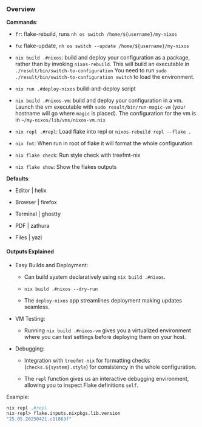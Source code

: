 ### Overview

**Commands**:

- `fr`: flake-rebuild, runs `nh os switch /home/${username}/my-nixos`

- `fu`: flake-update, `nh os switch --update /home/${username}/my-nixos`

- `nix build .#nixos`: build and deploy your configuration as a package, rather than by invoking `nixos-rebuild`. This will build an executable in
  `./result/bin/switch-to-configuration` You need to run `sudo ./result/bin/switch-to-configuration switch` to load the environment.

- `nix run .#deploy-nixos` build-and-deploy script

- `nix build .#nixos-vm`: build and deploy your configuration in a vm. Launch the vm executable with `sudo result/bin/run-magic-vm` (your hostname will go where `magic` is placed). The configuration for the vm is in `~/my-nixos/lib/vms/nixos-vm.nix`

- `nix repl .#repl`: Load flake into repl or `nixos-rebuild repl --flake .`

- `nix fmt`: When run in root of flake it will format the whole configuration

- `nix flake check`: Run style check with treefmt-nix

- `nix flake show`: Show the flakes outputs

**Defaults**:

- Editor | helix

- Browser | firefox

- Terminal | ghostty

- PDF | zathura

- Files | yazi

#### Outputs Explained

- Easy Builds and Deployment:

  - Can build system declaratively using `nix build .#nixos`.
  - `nix build .#nixos --dry-run`

  - The `deploy-nixos` app streamlines deployment making updates seamless.

- VM Testing:

  - Running `nix build .#nixos-vm` gives you a virtualized environment where you can test settings before deploying them on your host.

- Debugging:

  - Integration with `treefmt-nix` for formatting checks (`checks.${system}.style`) for consistency in the whole configuration.

  - The `repl` function gives us an interactive debugging environment, allowing you to inspect Flake definitions `self`.

Example:

```nix
nix repl .#repl
nix-repl> flake.inputs.nixpkgs.lib.version
"25.05.20250421.c11863f"
```
